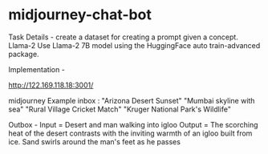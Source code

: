 # midjourney-chat-bot

Task Details - 
create a dataset for creating a prompt given a concept.
Llama-2
Use  Llama-2 7B model using the HuggingFace auto train-advanced package.

Implementation - 

http://122.169.118.18:3001/


midjourney Example inbox : 
"Arizona Desert Sunset"
"Mumbai skyline with sea"
"Rural Village Cricket Match"
"Kruger National Park's Wildlife"

Outbox - 
Input = Desert and man walking into igloo
Output = The scorching heat of the desert contrasts with the inviting warmth of an igloo built from ice. Sand swirls around the man's feet as he passes
